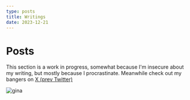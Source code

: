 ```yaml
---
type: posts
title: Writings
date: 2023-12-21
---
```


# Posts

This section is a work in progress, somewhat because I'm insecure about my writing, but mostly because I procrastinate. Meanwhile check out my bangers on [X (prev Twitter)](https://x.com/rohanphw_)


![gina](/giphy.gif)
